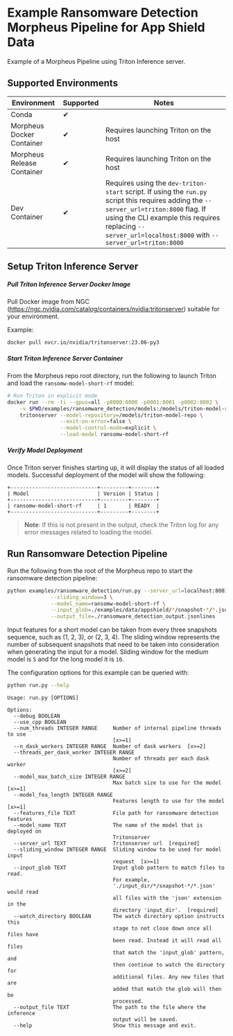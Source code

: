 <!--
SPDX-FileCopyrightText: Copyright (c) 2022-2024, NVIDIA CORPORATION & AFFILIATES. All rights reserved.
SPDX-License-Identifier: Apache-2.0

Licensed under the Apache License, Version 2.0 (the "License");
you may not use this file except in compliance with the License.
You may obtain a copy of the License at

http://www.apache.org/licenses/LICENSE-2.0

Unless required by applicable law or agreed to in writing, software
distributed under the License is distributed on an "AS IS" BASIS,
WITHOUT WARRANTIES OR CONDITIONS OF ANY KIND, either express or implied.
See the License for the specific language governing permissions and
limitations under the License.
-->

# Example Ransomware Detection Morpheus Pipeline for App Shield Data

Example of a Morpheus Pipeline using Triton Inference server.

## Supported Environments
| Environment | Supported | Notes |
|-------------|-----------|-------|
| Conda | ✔ | |
| Morpheus Docker Container | ✔ | Requires launching Triton on the host |
| Morpheus Release Container | ✔ | Requires launching Triton on the host |
| Dev Container | ✔ | Requires using the `dev-triton-start` script. If using the `run.py` script this requires adding the `--server_url=triton:8000` flag. If using the CLI example this requires replacing `--server_url=localhost:8000` with `--server_url=triton:8000` |

## Setup Triton Inference Server

##### Pull Triton Inference Server Docker Image
Pull Docker image from NGC (https://ngc.nvidia.com/catalog/containers/nvidia:tritonserver) suitable for your environment.

Example:

```bash
docker pull nvcr.io/nvidia/tritonserver:23.06-py3
```

##### Start Triton Inference Server Container
From the Morpheus repo root directory, run the following to launch Triton and load the `ransomw-model-short-rf` model:
```bash
# Run Triton in explicit mode
docker run --rm -ti --gpus=all -p8000:8000 -p8001:8001 -p8002:8002 \
    -v $PWD/examples/ransomware_detection/models:/models/triton-model-repo nvcr.io/nvidia/tritonserver:23.06-py3 \
    tritonserver --model-repository=/models/triton-model-repo \
                 --exit-on-error=false \
                 --model-control-mode=explicit \
                 --load-model ransomw-model-short-rf
```

##### Verify Model Deployment
Once Triton server finishes starting up, it will display the status of all loaded models. Successful deployment of the model will show the following:

```
+----------------------------+---------+--------+
| Model                      | Version | Status |
+----------------------------+---------+--------+
| ransomw-model-short-rf     | 1       | READY  |
+----------------------------+---------+--------+
```

> **Note**: If this is not present in the output, check the Triton log for any error messages related to loading the model.


## Run Ransomware Detection Pipeline
Run the following from the root of the Morpheus repo to start the ransomware detection pipeline:

```bash
python examples/ransomware_detection/run.py --server_url=localhost:8001 \
              --sliding_window=3 \
              --model_name=ransomw-model-short-rf \
              --input_glob=./examples/data/appshield/*/snapshot-*/*.json \
              --output_file=./ransomware_detection_output.jsonlines
```

Input features for a short model can be taken from every three snapshots sequence, such as (1, 2, 3), or (2, 3, 4). The sliding window represents the number of subsequent snapshots that need to be taken into consideration when generating the input for a model. Sliding window for the medium model is `5` and for the long model it is `10`.

The configuration options for this example can be queried with:

```bash
python run.py --help
```

```
Usage: run.py [OPTIONS]

Options:
  --debug BOOLEAN
  --use_cpp BOOLEAN
  --num_threads INTEGER RANGE     Number of internal pipeline threads to use
                                  [x>=1]
  --n_dask_workers INTEGER RANGE  Number of dask workers  [x>=2]
  --threads_per_dask_worker INTEGER RANGE
                                  Number of threads per each dask worker
                                  [x>=2]
  --model_max_batch_size INTEGER RANGE
                                  Max batch size to use for the model  [x>=1]
  --model_fea_length INTEGER RANGE
                                  Features length to use for the model  [x>=1]
  --features_file TEXT            File path for ransomware detection features
  --model_name TEXT               The name of the model that is deployed on
                                  Tritonserver
  --server_url TEXT               Tritonserver url  [required]
  --sliding_window INTEGER RANGE  Sliding window to be used for model input
                                  request  [x>=1]
  --input_glob TEXT               Input glob pattern to match files to read.
                                  For example,
                                  './input_dir/*/snapshot-*/*.json' would read
                                  all files with the 'json' extension in the
                                  directory 'input_dir'.  [required]
  --watch_directory BOOLEAN       The watch directory option instructs this
                                  stage to not close down once all files have
                                  been read. Instead it will read all files
                                  that match the 'input_glob' pattern, and
                                  then continue to watch the directory for
                                  additional files. Any new files that are
                                  added that match the glob will then be
                                  processed.
  --output_file TEXT              The path to the file where the inference
                                  output will be saved.
  --help                          Show this message and exit.
  ```
